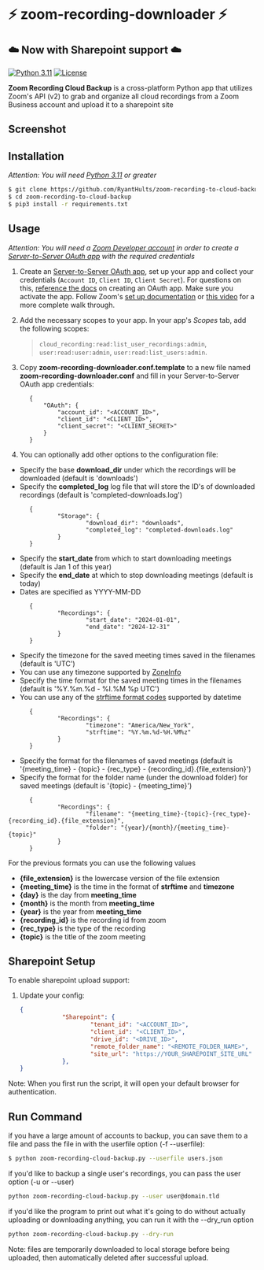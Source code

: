 # ⚡️ zoom-recording-downloader ⚡️ 
## ☁️ Now with Sharepoint support ☁️

[![Python 3.11](https://img.shields.io/badge/python-3.11%20%2B-blue.svg)](https://www.python.org/) [![License](https://img.shields.io/badge/license-MIT-brown.svg)](https://raw.githubusercontent.com/rhults/zoom-recording-to-cloud-backup/master/LICENSE)

**Zoom Recording Cloud Backup** is a cross-platform Python app that utilizes Zoom's API (v2) to grab and organize all cloud recordings from a Zoom Business account and upload it to a sharepoint site

## Screenshot ##


## Installation ##

_Attention: You will need [Python 3.11](https://www.python.org/downloads/) or greater_

```sh
$ git clone https://github.com/RyantHults/zoom-recording-to-cloud-backup
$ cd zoom-recording-to-cloud-backup
$ pip3 install -r requirements.txt
```

## Usage ##

_Attention: You will need a [Zoom Developer account](https://marketplace.zoom.us/) in order to create a [Server-to-Server OAuth app](https://developers.zoom.us/docs/internal-apps/) with the required credentials_

1. Create an [Server-to-Server OAuth app](https://developers.zoom.us/docs/internal-apps/), set up your app and collect your credentials (`Account ID`, `Client ID`, `Client Secret`). For questions on this, [reference the docs](https://developers.zoom.us/docs/integrations/create/) on creating an OAuth app. Make sure you activate the app. Follow Zoom's [set up documentation](https://marketplace.zoom.us/docs/guides/build/server-to-server-oauth-app/) or [this video](https://www.youtube.com/watch?v=OkBE7CHVzho) for a more complete walk through.

2. Add the necessary scopes to your app. In your app's _Scopes_ tab, add the following scopes: 
    > `cloud_recording:read:list_user_recordings:admin`, `user:read:user:admin`, `user:read:list_users:admin`.

3. Copy **zoom-recording-downloader.conf.template** to a new file named **zoom-recording-downloader.conf** and fill in your Server-to-Server OAuth app credentials:
```
      {
	      "OAuth": {
		      "account_id": "<ACCOUNT_ID>",
		      "client_id": "<CLIENT_ID>",
		      "client_secret": "<CLIENT_SECRET>"
	      }
      }
```

4. You can optionally add other options to the configuration file:

- Specify the base **download_dir** under which the recordings will be downloaded (default is 'downloads')
- Specify the **completed_log** log file that will store the ID's of downloaded recordings (default is 'completed-downloads.log')

```
      {
              "Storage": {
                      "download_dir": "downloads",
                      "completed_log": "completed-downloads.log"
              }
      }
```

- Specify the **start_date** from which to start downloading meetings (default is Jan 1 of this year)
- Specify the **end_date** at which to stop downloading meetings (default is today)
- Dates are specified as YYYY-MM-DD

```
      {
              "Recordings": {
                      "start_date": "2024-01-01",
                      "end_date": "2024-12-31"
              }
      }
```

- Specify the timezone for the saved meeting times saved in the filenames (default is 'UTC')
- You can use any timezone supported by [ZoneInfo](https://docs.python.org/3/library/zoneinfo.html)
- Specify the time format for the saved meeting times in the filenames (default is '%Y.%m.%d - %I.%M %p UTC')
- You can use any of the [strftime format codes](https://docs.python.org/3/library/datetime.html#strftime-and-strptime-format-codes) supported by datetime

```
      {
              "Recordings": {
                      "timezone": "America/New_York",
                      "strftime": "%Y.%m.%d-%H.%M%z"
              }
      }
```

- Specify the format for the filenames of saved meetings (default is '{meeting_time} - {topic} - {rec_type} - {recording_id}.{file_extension}')
- Specify the format for the folder name (under the download folder) for saved meetings (default is '{topic} - {meeting_time}')

```
      {
              "Recordings": {
                      "filename": "{meeting_time}-{topic}-{rec_type}-{recording_id}.{file_extension}",
                      "folder": "{year}/{month}/{meeting_time}-{topic}"
              }
      }
```

For the previous formats you can use the following values
  - **{file_extension}** is the lowercase version of the file extension
  - **{meeting_time}** is the time in the format of **strftime** and **timezone**
  - **{day}** is the day from **meeting_time**
  - **{month}** is the month from **meeting_time**
  - **{year}** is the year from **meeting_time**
  - **{recording_id}** is the recording id from zoom
  - **{rec_type}** is the type of the recording
  - **{topic}** is the title of the zoom meeting

## Sharepoint Setup ##

To enable sharepoint upload support:

1. Update your config:
	```json
	{
                "Sharepoint": {
                        "tenant_id": "<ACCOUNT_ID>",
                        "client_id": "<CLIENT_ID>",
                        "drive_id": "<DRIVE_ID>",
                        "remote_folder_name": "<REMOTE_FOLDER_NAME>",
                        "site_url": "https://YOUR_SHAREPOINT_SITE_URL"
                },
	}
	```

Note: When you first run the script, it will open your default browser for authentication. 

## Run Command ##

if you have a large amount of accounts to backup, 
you can save them to a file and pass the file in with the userfile option (-f --userfile):
```sh
$ python zoom-recording-cloud-backup.py --userfile users.json
```

if you'd like to backup a single user's recordings, you can pass the user option (-u or --user)
```sh
python zoom-recording-cloud-backup.py --user user@domain.tld
```

if you'd like the program to print out what it's going to do without actually uploading or downloading
anything, you can run it with the --dry_run option
```sh
python zoom-recording-cloud-backup.py --dry-run
```

Note: files are temporarily downloaded to local storage before being uploaded, then automatically deleted after successful upload.